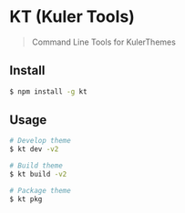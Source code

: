 # KT (Kuler Tools)

> Command Line Tools for KulerThemes

## Install

```sh
$ npm install -g kt
```

## Usage

```sh
# Develop theme
$ kt dev -v2

# Build theme
$ kt build -v2

# Package theme
$ kt pkg
```